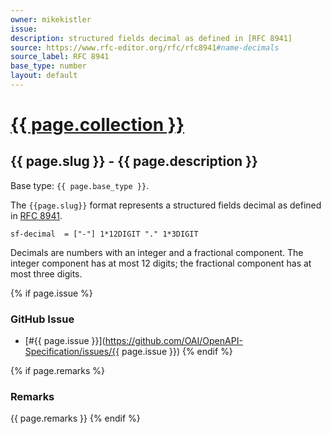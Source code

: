 ```yaml
---
owner: mikekistler
issue: 
description: structured fields decimal as defined in [RFC 8941]
source: https://www.rfc-editor.org/rfc/rfc8941#name-decimals
source_label: RFC 8941
base_type: number
layout: default
---
```


# <a href="..">{{ page.collection }}</a>

## {{ page.slug }} - {{ page.description }}

Base type: `{{ page.base_type }}`.

The `{{page.slug}}` format represents a structured fields decimal as defined in [RFC 8941].

```abnf
sf-decimal  = ["-"] 1*12DIGIT "." 1*3DIGIT
```

Decimals are numbers with an integer and a fractional component.
The integer component has at most 12 digits; the fractional component has at most three digits.

{% if page.issue %}
### GitHub Issue

* [#{{ page.issue }}](https://github.com/OAI/OpenAPI-Specification/issues/{{ page.issue }})
{% endif %}

{% if page.remarks %}
### Remarks

{{ page.remarks }}
{% endif %}

[RFC 8941]: https://www.rfc-editor.org/rfc/rfc8941#name-decimals
